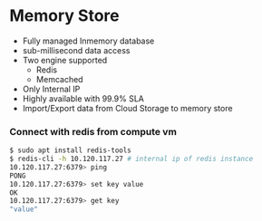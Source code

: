# Memory Store

- Fully managed Inmemory database
- sub-millisecond data access
- Two engine supported
  - Redis
  - Memcached
- Only Internal IP
- Highly available with 99.9% SLA
- Import/Export data from Cloud Storage to memory store

### Connect with redis from compute vm
```bash
$ sudo apt install redis-tools
$ redis-cli -h 10.120.117.27 # internal ip of redis instance 
10.120.117.27:6379> ping
PONG
10.120.117.27:6379> set key value
OK
10.120.117.27:6379> get key
"value"
```
